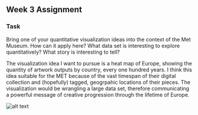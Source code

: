 ## Week 3 Assignment

### Task
Bring one of your quantitative visualization ideas into the context of the Met Museum. How can it apply here? What data set is interesting to explore quantitatively? What story is interesting to tell?

The visualization idea I want to pursue is a heat map of Europe, showing the quantity of artwork outputs by country, every one hundred years. I think this idea suitable for the MET because of the vast timespan of their digital collection and (hopefully) tagged, geogrpahic locations of their pieces. The visualization would be wrangling a large data set, therefore communicating a powerful message of creative progression through the lifetime of Europe.

![alt text](https://github.com/joutwater/Major-Studio-1/edit/master/week03/week03.jpg)
